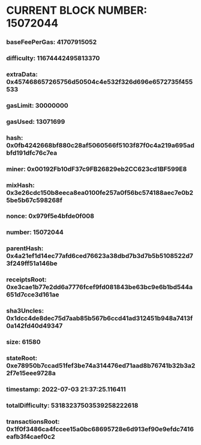 # CURRENT BLOCK NUMBER: 15072044

### baseFeePerGas: 41707915052
### difficulty: 11674442495813370
### extraData: 0x457468657265756d50504c4e532f326d696e6572735f455533
### gasLimit: 30000000
### gasUsed: 13071699
### hash: 0x0fb4242668bf880c28af5060566f5103f87f0c4a219a695adbfd191dfc76c7ea
### miner: 0x00192Fb10dF37c9FB26829eb2CC623cd1BF599E8
### mixHash: 0x3e26cdc150b8eeca8ea0100fe257a0f56bc574188aec7e0b25be5b67c598268f
### nonce: 0x979f5e4bfde0f008
### number: 15072044
### parentHash: 0x4a21ef1d14ec77afd6ced76623a38dbd7b3d7b5b5108522d73f249ff51a146be
### receiptsRoot: 0xe3cae1b77e2dd6a7776fcef9fd081843be63bc9e6b1bd544a651d7cce3d161ae
### sha3Uncles: 0x1dcc4de8dec75d7aab85b567b6ccd41ad312451b948a7413f0a142fd40d49347
### size: 61580
### stateRoot: 0xe78950b7ccad51fef3be74a314476ed71aad8b76741b32b3a22f7e15eee9728a
### timestamp: 2022-07-03 21:37:25.116411
### totalDifficulty: 53183237503539258222618
### transactionsRoot: 0x1f0f3486ca4fccee15a0bc68695728e6d913ef90e9efdc7416eafb3f4caef0c2
